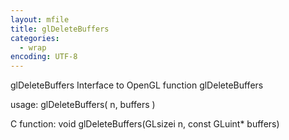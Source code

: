 ```yaml
---
layout: mfile
title: glDeleteBuffers
categories:
  - wrap
encoding: UTF-8
---
```


glDeleteBuffers  Interface to OpenGL function glDeleteBuffers

usage:  glDeleteBuffers( n, buffers )

C function:  void glDeleteBuffers(GLsizei n, const GLuint\* buffers)
